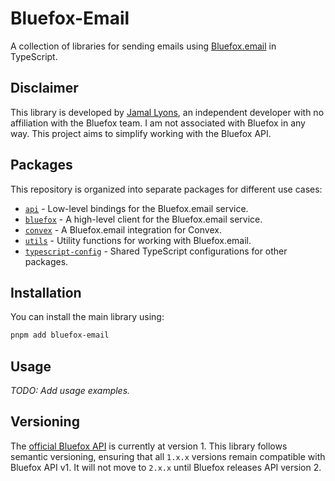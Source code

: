 # Bluefox-Email

A collection of libraries for sending emails using [Bluefox.email](https://bluefox.email) in TypeScript.

## Disclaimer

This library is developed by [Jamal Lyons](https://www.jamallyons.com), an independent developer with no affiliation with the Bluefox team. I am not associated with Bluefox in any way. This project aims to simplify working with the Bluefox API.

## Packages

This repository is organized into separate packages for different use cases:

- [`api`](./packages/api/) - Low-level bindings for the Bluefox.email service.
- [`bluefox`](./packages/bluefox/) - A high-level client for the Bluefox.email service.
- [`convex`](./packages/convex/) - A Bluefox.email integration for Convex.
- [`utils`](./packages/utils/) - Utility functions for working with Bluefox.email.
- [`typescript-config`](./packages/typescript-config/) - Shared TypeScript configurations for other packages.

## Installation

You can install the main library using:

```sh
pnpm add bluefox-email
```

## Usage

_TODO: Add usage examples._

## Versioning

The [official Bluefox API](https://bluefox.email/docs/api/) is currently at version 1. This library follows semantic versioning, ensuring that all `1.x.x` versions remain compatible with Bluefox API v1. It will not move to `2.x.x` until Bluefox releases API version 2.
